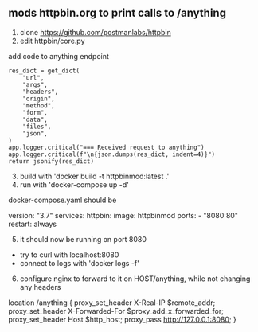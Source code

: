 
## mods httpbin.org to print calls to /anything

1. clone https://github.com/postmanlabs/httpbin
2. edit httpbin/core.py

add code to anything endpoint

    res_dict = get_dict(
        "url",
        "args",
        "headers",
        "origin",
        "method",
        "form",
        "data",
        "files",
        "json",
    )
    app.logger.critical("=== Received request to anything")
    app.logger.critical(f"\n{json.dumps(res_dict, indent=4)}")
    return jsonify(res_dict)

3. build with 'docker build -t httpbinmod:latest .'
4. run with 'docker-compose up -d'

docker-compose.yaml should be

version: "3.7"
services:
  httpbin:
    image: httpbinmod
    ports:
      - "8080:80"
    restart: always

5. it should now be running on port 8080
  - try to curl with localhost:8080
  - connect to logs with 'docker logs <ID> -f'

6. configure nginx to forward to it on HOST/anything, while not changing any headers

location /anything {
    proxy_set_header X-Real-IP $remote_addr;
    proxy_set_header X-Forwarded-For $proxy_add_x_forwarded_for;
    proxy_set_header Host $http_host;
    proxy_pass http://127.0.0.1:8080;
}

